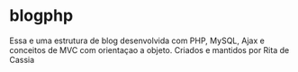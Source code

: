 blogphp
=======

Essa e uma estrutura de blog desenvolvida com PHP, MySQL, Ajax e conceitos de MVC com orientaçao a objeto. Criados e mantidos por Rita de Cassia
